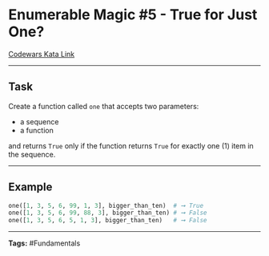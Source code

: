 # Enumerable Magic #5 - True for Just One?

[Codewars Kata Link](https://www.codewars.com/kata/54599705cbae2aa60b0011a4/python)

---

## Task

Create a function called `one` that accepts two parameters:

- a sequence
- a function

and returns `True` only if the function returns `True` for exactly one (1) item in the sequence.

---

## Example

```python
one([1, 3, 5, 6, 99, 1, 3], bigger_than_ten)  # ➞ True
one([1, 3, 5, 6, 99, 88, 3], bigger_than_ten) # ➞ False
one([1, 3, 5, 6, 5, 1, 3], bigger_than_ten)   # ➞ False
```

---

**Tags:** #Fundamentals